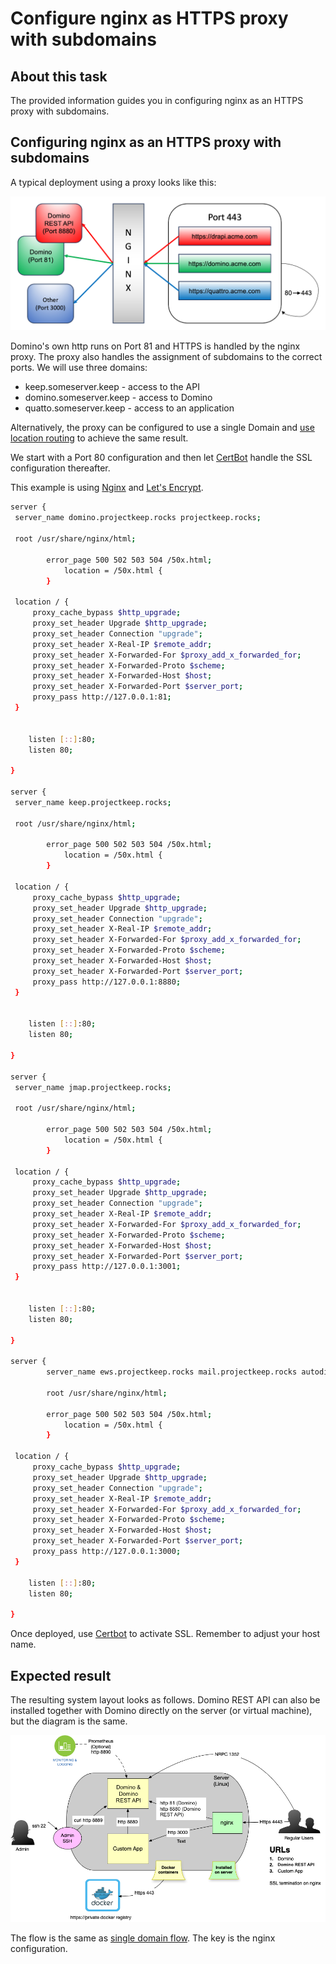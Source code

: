 # Configure nginx as HTTPS proxy with subdomains

## About this task

The provided information guides you in configuring nginx as an HTTPS proxy with subdomains.

<!--
!!! tip

    Know more about [Domino REST API and Proxy](../../topicguides/keepasproxy.md).
-->

## Configuring nginx as an HTTPS proxy with subdomains

A typical deployment using a proxy looks like this:

![Nginx Proxy](../../assets/images/NginxProxy.png)

Domino's own http runs on Port 81 and HTTPS is handled by the nginx proxy. The proxy also handles the assignment of subdomains to the correct ports. We will use three domains:

- keep.someserver.keep - access to the API
- domino.someserver.keep - access to Domino
- quatto.someserver.keep - access to an application

Alternatively, the proxy can be configured to use a single Domain and [use location routing](./httpsproxy2.md) to achieve the same result.

We start with a Port 80 configuration and then let [CertBot](https://certbot.eff.org/) handle the SSL configuration thereafter.

This example is using [Nginx](https://www.nginx.com/) and [Let's Encrypt](https://letsencrypt.org/).

```bash
server {
 server_name domino.projectkeep.rocks projectkeep.rocks;

 root /usr/share/nginx/html;

        error_page 500 502 503 504 /50x.html;
            location = /50x.html {
        }

 location / {
     proxy_cache_bypass $http_upgrade;
     proxy_set_header Upgrade $http_upgrade;
     proxy_set_header Connection "upgrade";
     proxy_set_header X-Real-IP $remote_addr;
     proxy_set_header X-Forwarded-For $proxy_add_x_forwarded_for;
     proxy_set_header X-Forwarded-Proto $scheme;
     proxy_set_header X-Forwarded-Host $host;
     proxy_set_header X-Forwarded-Port $server_port;
     proxy_pass http://127.0.0.1:81;
 }


    listen [::]:80;
    listen 80;

}

server {
 server_name keep.projectkeep.rocks;

 root /usr/share/nginx/html;

        error_page 500 502 503 504 /50x.html;
            location = /50x.html {
        }

 location / {
     proxy_cache_bypass $http_upgrade;
     proxy_set_header Upgrade $http_upgrade;
     proxy_set_header Connection "upgrade";
     proxy_set_header X-Real-IP $remote_addr;
     proxy_set_header X-Forwarded-For $proxy_add_x_forwarded_for;
     proxy_set_header X-Forwarded-Proto $scheme;
     proxy_set_header X-Forwarded-Host $host;
     proxy_set_header X-Forwarded-Port $server_port;
     proxy_pass http://127.0.0.1:8880;
 }


    listen [::]:80;
    listen 80;

}

server {
 server_name jmap.projectkeep.rocks;

 root /usr/share/nginx/html;

        error_page 500 502 503 504 /50x.html;
            location = /50x.html {
        }

 location / {
     proxy_cache_bypass $http_upgrade;
     proxy_set_header Upgrade $http_upgrade;
     proxy_set_header Connection "upgrade";
     proxy_set_header X-Real-IP $remote_addr;
     proxy_set_header X-Forwarded-For $proxy_add_x_forwarded_for;
     proxy_set_header X-Forwarded-Proto $scheme;
     proxy_set_header X-Forwarded-Host $host;
     proxy_set_header X-Forwarded-Port $server_port;
     proxy_pass http://127.0.0.1:3001;
 }


    listen [::]:80;
    listen 80;

}

server {
        server_name ews.projectkeep.rocks mail.projectkeep.rocks autodiscover.projectkeep.rocks;

        root /usr/share/nginx/html;

        error_page 500 502 503 504 /50x.html;
            location = /50x.html {
        }

 location / {
     proxy_cache_bypass $http_upgrade;
     proxy_set_header Upgrade $http_upgrade;
     proxy_set_header Connection "upgrade";
     proxy_set_header X-Real-IP $remote_addr;
     proxy_set_header X-Forwarded-For $proxy_add_x_forwarded_for;
     proxy_set_header X-Forwarded-Proto $scheme;
     proxy_set_header X-Forwarded-Host $host;
     proxy_set_header X-Forwarded-Port $server_port;
     proxy_pass http://127.0.0.1:3000;
 }

    listen [::]:80;
    listen 80;

}
```

Once deployed, use [Certbot](https://certbot.eff.org/) to activate SSL. Remember to adjust your host name.

## Expected result

The resulting system layout looks as follows. Domino REST API can also be installed together with Domino directly on the server (or virtual machine), but the diagram is the same.

![Proxy system diagram](../../assets/images/ProxySetup.png)

The flow is the same as [single domain flow](./httpsproxy2.md). The key is the nginx configuration.
